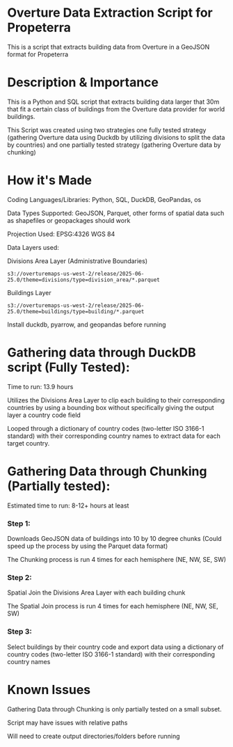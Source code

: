 # Overture Data Extraction Script for Propeterra

This is a script that extracts building data from Overture in a GeoJSON format for Propeterra

# Description & Importance

This is a Python and SQL script that extracts building data larger that 30m that fit a certain class of buildings from the Overture data provider for world buildings.

This Script was created using two strategies one fully tested strategy (gathering Overture data using Duckdb by utilizing divisions to split the data by countries) and one partially tested strategy (gathering Overture data by chunking)

# How it's Made

Coding Languages/Libraries: Python, SQL, DuckDB, GeoPandas, os 

Data Types Supported: GeoJSON, Parquet, other forms of spatial data such as shapefiles or geopackages should work

Projection Used: EPSG:4326 WGS 84

Data Layers used: 

Divisions Area Layer (Administrative Boundaries)

    s3://overturemaps-us-west-2/release/2025-06-25.0/theme=divisions/type=division_area/*.parquet

Buildings Layer

    s3://overturemaps-us-west-2/release/2025-06-25.0/theme=buildings/type=building/*.parquet

Install duckdb, pyarrow, and geopandas before running

# Gathering data through DuckDB script (Fully Tested):

Time to run: 13.9 hours

Utilizes the Divisions Area Layer to clip each building to their corresponding countries by using a bounding box without specifically giving the output layer a country code field

Looped through a dictionary of country codes (two-letter ISO 3166-1 standard) with their corresponding country names to extract data for each target country.

# Gathering Data through Chunking (Partially tested):

Estimated time to run: 8-12+ hours at least

### Step 1:

Downloads GeoJSON data of buildings into 10 by 10 degree chunks (Could speed up the process by using the Parquet data format)

The Chunking process is run 4 times for each hemisphere (NE, NW, SE, SW)

### Step 2:

Spatial Join the Divisions Area Layer with each building chunk

The Spatial Join process is run 4 times for each hemisphere (NE, NW, SE, SW)

### Step 3: 

Select buildings by their country code and export data using a dictionary of country codes (two-letter ISO 3166-1 standard) with their corresponding country names

# Known Issues

Gathering Data through Chunking is only partially tested on a small subset.

Script may have issues with relative paths

Will need to create output directories/folders before running
